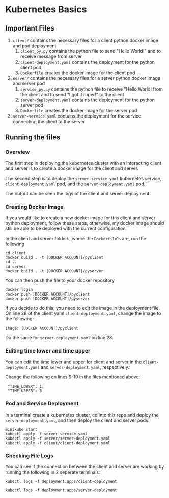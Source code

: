 # Kubernetes Basics

## Important Files
1. `client/` contains the necessary files for a client python docker image and pod deployment
   1. `client_py.py` contains the python file to send "Hello World!" and to receive message from server
   2. `client-deployment.yaml` contains the deployment for the python client pod
   3. `Dockerfile` creates the docker image for the client pod
1. `server/` contains the necessary files for a server python docker image and server pod 
   1. `service_py.py` contains the python file to receive "Hello World! from the client and to send "I got it roger!" to the client
   2. `server-deployment.yaml` contains the deployment for the python server pod
   3. `Dockerfile` creates the docker image for the server pod
3. `server-service.yaml` contains the deployment for the service connecting the client to the server

## Running the files

### Overview
The first step in deploying the kubernetes cluster with an interacting client and server is to create
a docker image for the client and server.

The second step is to deploy the `server-service.yaml` kubernetes service, `client-deployment.yaml` pod, 
and the `server-deployment.yaml` pod.

The output can be seen the logs of the client and server deployment.

### Creating Docker Image
If you would like to create a new docker image for this client and server python deployment, follow these steps, 
otherwise, my docker image should still be able to be deployed with the current configuration.

In the client and server folders, where the `Dockerfile`'s are, run the following
```angular2html
cd client
docker build . -t [DOCKER ACCOUNT]/pyclient
cd ..
cd server
docker build . -t [DOCKER ACCOUNT]/pyserver
```

You can then push the file to your docker repository
```angular2html
docker login
docker push [DOCKER ACCOUNT]/pyclient
docker push [DOCKER ACCOUNT]/pyserver
```

If you decide to do this, you need to edit the image in the deployment file. On line 28 of the client yaml
`client-deployment.yaml`, change the image to the following:
```angular2html
image: [DOCKER ACCOUNT]/pyclient
```
Do the same for `server-deployment.yaml` on line 28.

### Editing time lower and time upper
You can edit the time lower and upper for client and server in the `client-deployment.yaml` and `server-deployment.yaml`,
respectively. 

Change the following on lines 9-10 in the files mentioned above:
```
 "TIME_LOWER": 1,
 "TIME_UPPER": 3
```

### Pod and Service Deployment
In a terminal create a kubernetes cluster, cd into this repo and deploy the `server-deployment.yaml`, 
and then deploy the client and server pods.

```angular2html
minikube start
kubectl apply -f server-service.yaml
kubectl apply -f server/server-deployment.yaml
kubectl apply -f client/client-deployment.yaml
```

### Checking File Logs
You can see if the connection between the client and server are working by running the following in 2 seperate terminals:
```angular2html
kubectl logs -f deployment.apps/client-deployment
```

```angular2html
kubectl logs -f deployment.apps/server-deployment
```

